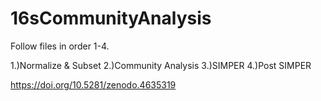 # 16sCommunityAnalysis
Follow files in order 1-4.

1.)Normalize & Subset
2.)Community Analysis
3.)SIMPER
4.)Post SIMPER


https://doi.org/10.5281/zenodo.4635319

